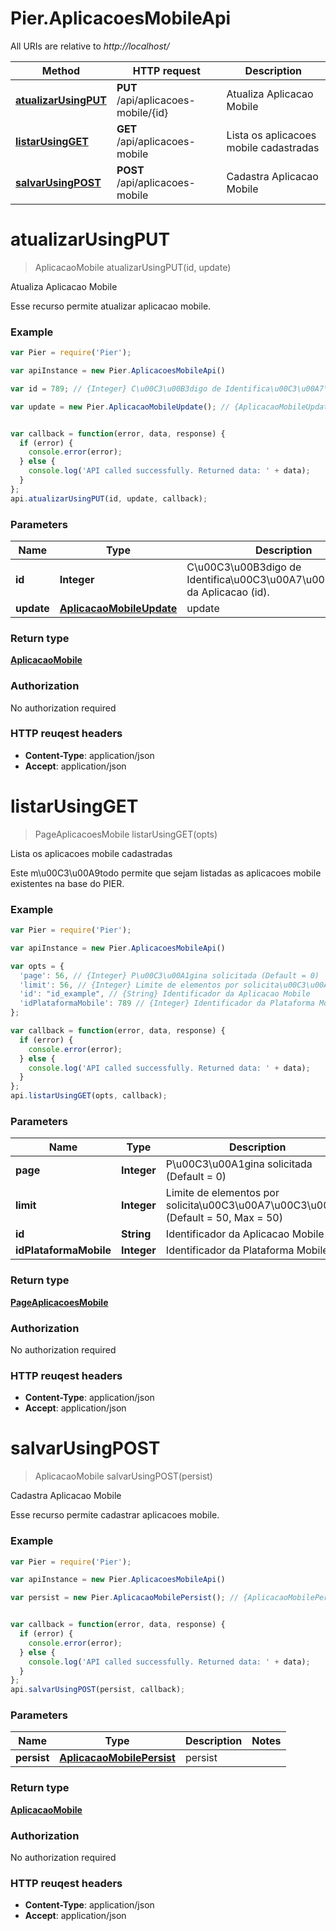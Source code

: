 # Pier.AplicacoesMobileApi

All URIs are relative to *http://localhost/*

Method | HTTP request | Description
------------- | ------------- | -------------
[**atualizarUsingPUT**](AplicacoesMobileApi.md#atualizarUsingPUT) | **PUT** /api/aplicacoes-mobile/{id} | Atualiza Aplicacao Mobile
[**listarUsingGET**](AplicacoesMobileApi.md#listarUsingGET) | **GET** /api/aplicacoes-mobile | Lista os aplicacoes mobile cadastradas
[**salvarUsingPOST**](AplicacoesMobileApi.md#salvarUsingPOST) | **POST** /api/aplicacoes-mobile | Cadastra Aplicacao Mobile


<a name="atualizarUsingPUT"></a>
# **atualizarUsingPUT**
> AplicacaoMobile atualizarUsingPUT(id, update)

Atualiza Aplicacao Mobile

Esse recurso permite atualizar aplicacao mobile.

### Example
```javascript
var Pier = require('Pier');

var apiInstance = new Pier.AplicacoesMobileApi()

var id = 789; // {Integer} C\u00C3\u00B3digo de Identifica\u00C3\u00A7\u00C3\u00A3o da Aplicacao (id).

var update = new Pier.AplicacaoMobileUpdate(); // {AplicacaoMobileUpdate} update


var callback = function(error, data, response) {
  if (error) {
    console.error(error);
  } else {
    console.log('API called successfully. Returned data: ' + data);
  }
};
api.atualizarUsingPUT(id, update, callback);
```

### Parameters

Name | Type | Description  | Notes
------------- | ------------- | ------------- | -------------
 **id** | **Integer**| C\u00C3\u00B3digo de Identifica\u00C3\u00A7\u00C3\u00A3o da Aplicacao (id). | 
 **update** | [**AplicacaoMobileUpdate**](AplicacaoMobileUpdate.md)| update | 

### Return type

[**AplicacaoMobile**](AplicacaoMobile.md)

### Authorization

No authorization required

### HTTP reuqest headers

 - **Content-Type**: application/json
 - **Accept**: application/json

<a name="listarUsingGET"></a>
# **listarUsingGET**
> PageAplicacoesMobile listarUsingGET(opts)

Lista os aplicacoes mobile cadastradas

Este m\u00C3\u00A9todo permite que sejam listadas as aplicacoes mobile existentes na base do PIER.

### Example
```javascript
var Pier = require('Pier');

var apiInstance = new Pier.AplicacoesMobileApi()

var opts = { 
  'page': 56, // {Integer} P\u00C3\u00A1gina solicitada (Default = 0)
  'limit': 56, // {Integer} Limite de elementos por solicita\u00C3\u00A7\u00C3\u00A3o (Default = 50, Max = 50)
  'id': "id_example", // {String} Identificador da Aplicacao Mobile
  'idPlataformaMobile': 789 // {Integer} Identificador da Plataforma Mobile
};

var callback = function(error, data, response) {
  if (error) {
    console.error(error);
  } else {
    console.log('API called successfully. Returned data: ' + data);
  }
};
api.listarUsingGET(opts, callback);
```

### Parameters

Name | Type | Description  | Notes
------------- | ------------- | ------------- | -------------
 **page** | **Integer**| P\u00C3\u00A1gina solicitada (Default = 0) | [optional] 
 **limit** | **Integer**| Limite de elementos por solicita\u00C3\u00A7\u00C3\u00A3o (Default = 50, Max = 50) | [optional] 
 **id** | **String**| Identificador da Aplicacao Mobile | [optional] 
 **idPlataformaMobile** | **Integer**| Identificador da Plataforma Mobile | [optional] 

### Return type

[**PageAplicacoesMobile**](PageAplicacoesMobile.md)

### Authorization

No authorization required

### HTTP reuqest headers

 - **Content-Type**: application/json
 - **Accept**: application/json

<a name="salvarUsingPOST"></a>
# **salvarUsingPOST**
> AplicacaoMobile salvarUsingPOST(persist)

Cadastra Aplicacao Mobile

Esse recurso permite cadastrar aplicacoes mobile.

### Example
```javascript
var Pier = require('Pier');

var apiInstance = new Pier.AplicacoesMobileApi()

var persist = new Pier.AplicacaoMobilePersist(); // {AplicacaoMobilePersist} persist


var callback = function(error, data, response) {
  if (error) {
    console.error(error);
  } else {
    console.log('API called successfully. Returned data: ' + data);
  }
};
api.salvarUsingPOST(persist, callback);
```

### Parameters

Name | Type | Description  | Notes
------------- | ------------- | ------------- | -------------
 **persist** | [**AplicacaoMobilePersist**](AplicacaoMobilePersist.md)| persist | 

### Return type

[**AplicacaoMobile**](AplicacaoMobile.md)

### Authorization

No authorization required

### HTTP reuqest headers

 - **Content-Type**: application/json
 - **Accept**: application/json

